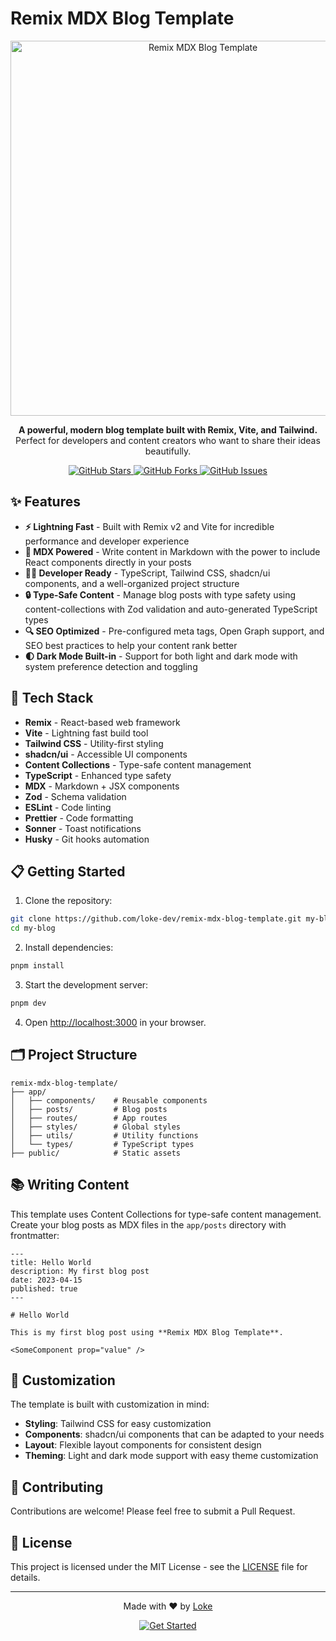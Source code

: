 # Remix MDX Blog Template

<div align="center">
  <img src="https://github.com/user-attachments/assets/ba7c5cd1-1611-439c-811a-e1d33f9d046c" alt="Remix MDX Blog Template" width="600" />

  <p>
    <strong>A powerful, modern blog template built with Remix, Vite, and Tailwind.</strong><br />
    Perfect for developers and content creators who want to share their ideas beautifully.
  </p>

  <p>
    <a href="https://github.com/loke-dev/remix-mdx-blog-template/stargazers">
      <img src="https://img.shields.io/github/stars/loke-dev/remix-mdx-blog-template?style=for-the-badge&color=22c55e" alt="GitHub Stars" />
    </a>
    <a href="https://github.com/loke-dev/remix-mdx-blog-template/network/members">
      <img src="https://img.shields.io/github/forks/loke-dev/remix-mdx-blog-template?style=for-the-badge&color=0ea5e9" alt="GitHub Forks" />
    </a>
    <a href="https://github.com/loke-dev/remix-mdx-blog-template/issues">
      <img src="https://img.shields.io/github/issues/loke-dev/remix-mdx-blog-template?style=for-the-badge&color=f43f5e" alt="GitHub Issues" />
    </a>
  </p>
</div>

## ✨ Features

- **⚡️ Lightning Fast** - Built with Remix v2 and Vite for incredible performance and developer experience
- **📝 MDX Powered** - Write content in Markdown with the power to include React components directly in your posts
- **👨‍💻 Developer Ready** - TypeScript, Tailwind CSS, shadcn/ui components, and a well-organized project structure
- **🔒 Type-Safe Content** - Manage blog posts with type safety using content-collections with Zod validation and auto-generated TypeScript types
- **🔍 SEO Optimized** - Pre-configured meta tags, Open Graph support, and SEO best practices to help your content rank better
- **🌓 Dark Mode Built-in** - Support for both light and dark mode with system preference detection and toggling

## 🚀 Tech Stack

- **Remix** - React-based web framework
- **Vite** - Lightning fast build tool
- **Tailwind CSS** - Utility-first styling
- **shadcn/ui** - Accessible UI components
- **Content Collections** - Type-safe content management
- **TypeScript** - Enhanced type safety
- **MDX** - Markdown + JSX components
- **Zod** - Schema validation
- **ESLint** - Code linting
- **Prettier** - Code formatting
- **Sonner** - Toast notifications
- **Husky** - Git hooks automation

## 📋 Getting Started

1. Clone the repository:

```bash
git clone https://github.com/loke-dev/remix-mdx-blog-template.git my-blog
cd my-blog
```

2. Install dependencies:

```bash
pnpm install
```

3. Start the development server:

```bash
pnpm dev
```

4. Open [http://localhost:3000](http://localhost:3000) in your browser.

## 🗂️ Project Structure

```
remix-mdx-blog-template/
├── app/
│   ├── components/    # Reusable components
│   ├── posts/         # Blog posts
│   ├── routes/        # App routes
│   ├── styles/        # Global styles
│   ├── utils/         # Utility functions
│   └── types/         # TypeScript types
├── public/            # Static assets
```

## 📚 Writing Content

This template uses Content Collections for type-safe content management. Create your blog posts as MDX files in the `app/posts` directory with frontmatter:

```mdx
---
title: Hello World
description: My first blog post
date: 2023-04-15
published: true
---

# Hello World

This is my first blog post using **Remix MDX Blog Template**.

<SomeComponent prop="value" />
```

## 🎨 Customization

The template is built with customization in mind:

- **Styling**: Tailwind CSS for easy customization
- **Components**: shadcn/ui components that can be adapted to your needs
- **Layout**: Flexible layout components for consistent design
- **Theming**: Light and dark mode support with easy theme customization

## 🤝 Contributing

Contributions are welcome! Please feel free to submit a Pull Request.

## 📄 License

This project is licensed under the MIT License - see the [LICENSE](LICENSE) file for details.

---

<div align="center">
  <p>Made with ❤️ by <a href="https://github.com/loke-dev">Loke</a></p>
  <p>
    <a href="https://github.com/loke-dev/remix-mdx-blog-template">
      <img src="https://img.shields.io/badge/Get_Started-22c55e?style=for-the-badge" alt="Get Started" />
    </a>
  </p>
</div>
